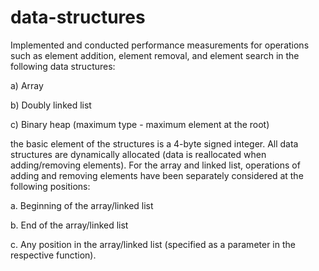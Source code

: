 # data-structures
Implemented and conducted performance measurements for operations such as element addition, element removal, and element search in the following data structures:

a) Array

b) Doubly linked list

c) Binary heap (maximum type - maximum element at the root)

the basic element of the structures is a 4-byte signed integer. All data structures are dynamically allocated (data is reallocated when adding/removing elements).
For the array and linked list, operations of adding and removing elements have been separately considered at the following positions:

a. Beginning of the array/linked list

b. End of the array/linked list

c. Any position in the array/linked list (specified as a parameter in the respective function).
